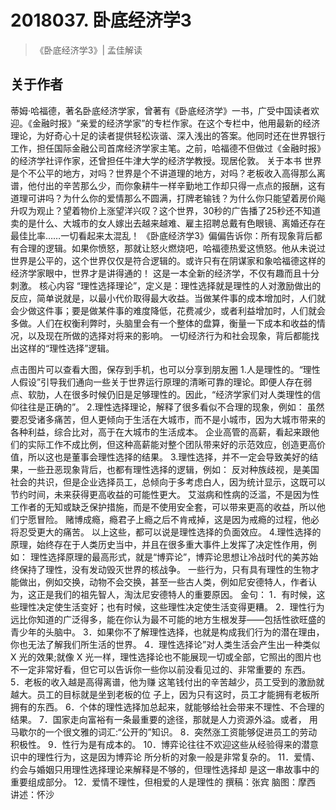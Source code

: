 # 2018037. 卧底经济学3
> 《卧底经济学3》| 孟佳解读

## 关于作者
蒂姆·哈福德，著名卧底经济学家，曾著有《卧底经济学》一书，广受中国读者欢迎。《金融时报》“亲爱的经济学家”的专栏作家。在这个专栏中，他用最新的经济理论，为好奇心十足的读者提供轻松诙谐、深入浅出的答案。他同时还在世界银行工作，担任国际金融公司首席经济学家主笔。之前，哈福德不但做过《金融时报》的经济学社评作家，还曾担任牛津大学的经济学教授。现居伦敦。
关于本书
世界是个不公平的地方，对吗？世界是个不讲道理的地方，对吗？老板收入高得那么离谱，他付出的辛苦那么少，而你象耕牛一样辛勤地工作却只得一点点的报酬，这有道理可讲吗？为什么你的爱情那么不圆满，打牌老输钱？为什么你只能望着房价飚升叹为观止？望着物价上涨望洋兴叹？这个世界，30秒的广告播了25秒还不知道卖的是什么、大城市的女人嫁出去越来越难、雇主招聘总戴有色眼镜、离婚还存在最佳比率……一切看起来太混乱！
《卧底经济学3》偏偏告诉你：所有现象背后都有合理的逻辑。如果你愤怒，那就让怒火燃烧吧，哈福德热爱这愤怒。他从未说过世界是公平的，这个世界仅仅是符合逻辑的。或许只有在阴谋家和象哈福德这样的经济学家眼中，世界才是讲得通的！
这是一本全新的经济学，不仅有趣而且十分刺激。
核心内容
“理性选择理论”，定义是：理性选择就是理性的人对激励做出的反应，简单说就是，以最小代价取得最大收益。当做某件事的成本增加时，人们就会少做这件事；要是做某件事的难度降低，花费减少，或者利益增加时，人们就会多做。人们在权衡利弊时，头脑里会有一个整体的盘算，衡量一下成本和收益的情况，以及现在所做的选择对将来的影响。
一切经济行为和社会现象，背后都能找出这样的“理性选择”逻辑。

点击图片可以查看大图，保存到手机，也可以分享到朋友圈
1.人是理性的。“理性人假设”引导我们通向一些关于世界运行原理的清晰可靠的理论。即便人存在弱点、软肋，人在很多时候仍旧是足够理性的。因此，“经济学家们对人类理性的信仰往往是正确的”。
2.理性选择理论，解释了很多看似不合理的现象，例如：
虽然要忍受诸多痛苦，但人更倾向于生活在大城市，而不是小城市，因为大城市带来的各种利益，综合比对，高于在大城市的生活成本。
企业高管的高薪，看起来跟他们的实际工作不成比例，但这种高薪能对整个团队带来好的示范效应，创造更高价值，所以这也是董事会理性选择的结果。
3.理性选择，并不一定会导致美好的结果，一些丑恶现象背后，也都有理性选择的逻辑，例如：
反对种族歧视，是美国社会的共识，但是企业选择员工，总倾向于多考虑白人，因为统计显示，这既可以节约时间，未来获得更高收益的可能性更大。
艾滋病和性病的泛滥，不是因为性工作者的无知或缺乏保护措施，而是不使用安全套，可以带来更高的收益，所以他们宁愿冒险。
赌博成瘾，瘾君子上瘾之后不肯戒掉，这是因为戒瘾的过程，他必将忍受更大的痛苦。
以上这些，都可以说是理性选择的负面效应。
4.理性选择的原理，始终存在于人类历史当中，并且在很多重大事件上发挥了决定性作用，例如：
理性选择原理的最高形式，就是“博弈论”，博弈论思想让冷战时代的美苏始终保持了理性，没有发动毁灭世界的核战争。
一些行为，只有具有理性的生物才能做出，例如交换，动物不会交换，甚至一些古人类，例如尼安德特人，作者认为，这正是我们的祖先智人，淘汰尼安德特人的重要原因。
金句：
1．有时候，这些理性决定使生活变好；也有时候，这些理性决定使生活变得更糟。
2．理性行为远比你知道的广泛得多，能在你认为最不可能的地方生根发芽——包括性欲旺盛的青少年的头脑中。
3．如果你不了解理性选择，也就是构成我们行为的潜在理由，你也无法了解我们所生活的世界。
4．理性选择论”对人类生活会产生出一种类似 X 光的效果;就像 X 光一样，理性选择论也不能展现一切或全部，它照出的图片也不一定非常好看，但它可以告诉你一些你以前没看见过的、非常重要的 东西。
5．老板的收入越是高得离谱，他为赚 这笔钱付出的辛苦越少，员工受到的激励就越大。员工的目标就是坐到老板的位 子上，因为只有这时，员工才能拥有老板所拥有的东西。
6．个体的理性选择加总起来，就能够给社会带来不理性、不合理的结果。
7．国家走向富裕有一条最重要的途径，那就是人力资源外溢。或者， 用马歇尔的一个很文雅的词汇:“公开的”知识。
8．突然涨工资能够促进员工的劳动积极性。
9．性行为是有成本的。
10．博弈论往往不欢迎这些从经验得来的潜意识中的理性行为，这是因为博弈论 所分析的对象一般是非常复杂的。
11．爱情、约会与婚姻只用理性选择理论来解释是不够的，但理性选择却 是这一串故事中的重要组成部分。
12．爱情不理性，但相爱的人是理性的
撰稿：张宾 
脑图：摩西
讲述：怀沙


